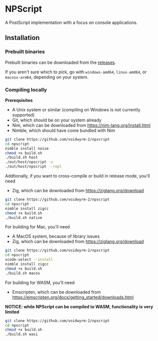 # NPScript

A PostScript implementation with a focus on console applications.

## Installation

### Prebuilt binaries

Prebuilt binaries can be downloaded from the [releases](https://github.com/voidwyrm-2/npscript/releases/latest).

If you aren't sure which to pick, go with `windows-amd64`, `linux-amd64`, or `macosx-arm64`, depending on your system.

### Compiling locally

**Prerequisites** 
- A Unix system or similar (compiling on Windows is not currently supported)
- Git, which should be on your system already
- Nim, which can be downloaded from https://nim-lang.org/install.html
- Nimble, which should have come bundled with Nim

```sh
git clone https://github.com/voidwyrm-2/npscript
cd npscript
nimble install noise
chmod +x build.sh
./build.sh host
./out/host/npscript -v
./out/host/npscript --repl
```

Addtionally, if you want to cross-compile or build in release mode, you'll need
- Zig, which can be downloaded from https://ziglang.org/download

```sh
git clone https://github.com/voidwyrm-2/npscript
cd npscript
nimble install zigcc
chmod +x build.sh
./build.sh native
```

For building for Mac, you'll need
- A MacOS system, because of library issues
- Zig, which can be downloaded from https://ziglang.org/download

```sh
git clone https://github.com/voidwyrm-2/npscript
cd npscript
xcode-select --install
nimble install zigcc
chmod +x build.sh
./build.sh macos
```

For building for WASM, you'll need
- Emscripten, which can be downloaded from https://emscripten.org/docs/getting_started/downloads.html

**NOTICE: while NPScript can be compiled to WASM, functionality is very limited**

```sh
git clone https://github.com/voidwyrm-2/npscript
cd npscript
chmod +x build.sh
./build.sh wasi
```
